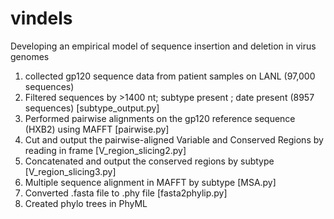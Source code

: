 # vindels
Developing an empirical model of sequence insertion and deletion in virus genomes

1) collected gp120 sequence data from patient samples on LANL (97,000 sequences)
2) Filtered sequences by >1400 nt; subtype present ; date present (8957 sequences) [subtype_output.py]
3) Performed pairwise alignments on the gp120 reference sequence (HXB2) using MAFFT [pairwise.py]
4) Cut and output the pairwise-aligned Variable and Conserved Regions by reading in frame [V_region_slicing2.py]
5) Concatenated and output the conserved regions by subtype [V_region_slicing3.py]
6) Multiple sequence alignment in MAFFT by subtype [MSA.py]
7) Converted .fasta file to .phy file [fasta2phylip.py]
8) Created phylo trees in PhyML 
      
